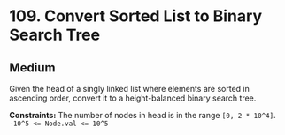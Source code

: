 # 109. Convert Sorted List to Binary Search Tree

## Medium

Given the head of a singly linked list where elements are sorted in ascending order, convert it to a height-balanced
binary search tree.

**Constraints:**
The number of nodes in head is in the range `[0, 2 * 10^4]`.
`-10^5 <= Node.val <= 10^5`
